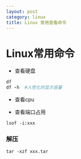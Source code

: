 ```yaml
---
layout: post
category: linux
title: Linux 常用查看命令
---
```


# Linux常用命令

* 查看硬盘

```ruby
df
df -h  #人性化的显示容量
```

* 查看cpu


* 查看端口占用

```shell
lsof -i:xxx
```

### 解压

```shell
tar -xzf xxx.tar
```

### 



